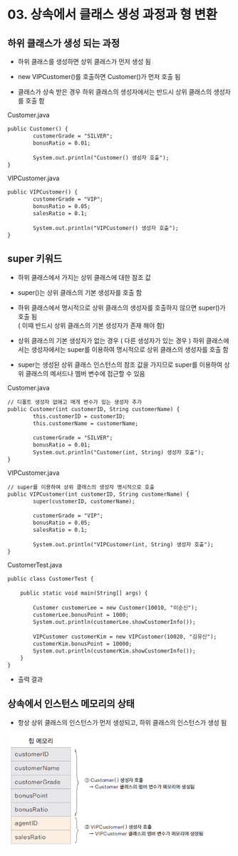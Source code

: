 # 03. 상속에서 클래스 생성 과정과 형 변환

## 하위 클래스가 생성 되는 과정

- 하위 클래스를 생성하면 상위 클래스가 먼저 생성 됨 

- new VIPCustomer()를 호출하면 Customer()가 먼저 호출 됨

- 클래스가 상속 받은 경우 하위 클래스의 생성자에서는 반드시 상위 클래스의 생성자를 호출 함

Customer.java
```
public Customer() {
		customerGrade = "SILVER";
		bonusRatio = 0.01;
		
		System.out.println("Customer() 생성자 호출");
}
```

VIPCustomer.java
```
public VIPCustomer() {
		customerGrade = "VIP";
		bonusRatio = 0.05;
		salesRatio = 0.1;
		
		System.out.println("VIPCustomer() 생성자 호출");
}
```

## super 키워드

- 하위 클래스에서 가지는 상위 클래스에 대한 참조 값

- super()는 상위 클래스의 기본 생성자를 호출 함

- 하위 클래스에서 명시적으로 상위 클래스의 생성자를 호출하지 않으면 super()가 호출 됨<br>
  ( 이때 반드시 상위 클래스의 기본 생성자가 존재 해야 함)

- 상위 클래스의 기본 생성자가 없는 경우 ( 다른 생성자가 있는 경우 ) 하위 클래스에서는 생성자에서는 super를 이용하여 
명시적으로 상위 클래스의 생성자를 호출 함

- super는 생성된 상위 클래스 인스턴스의 참조 값을 가지므로 super를 이용하여 상위 클래스의 메서드나 멤버 변수에 접근할 수 있음

Customer.java
```
// 디폴트 생성자 없애고 매개 변수가 있는 생성자 추가
public Customer(int customerID, String customerName) {
		this.customerID = customerID;
		this.customerName = customerName;
		
		customerGrade = "SILVER";
		bonusRatio = 0.01;
		System.out.println("Customer(int, String) 생성자 호출");
}
```

VIPCustomer.java
```
// super를 이용하여 상위 클래스의 생성자 명시적으로 호출
public VIPCustomer(int customerID, String customerName) {
		super(customerID, customerName);
		
		customerGrade = "VIP";
		bonusRatio = 0.05;
		salesRatio = 0.1;
		
		System.out.println("VIPCustomer(int, String) 생성자 호출");
}
```

CustomerTest.java
```
public class CustomerTest {

	public static void main(String[] args) {
		
		Customer customerLee = new Customer(10010, "이순신");
		customerLee.bonusPoint = 1000;
		System.out.println(customerLee.showCustomerInfo());
		
		VIPCustomer customerKim = new VIPCustomer(10020, "김유신");
		customerKim.bonusPoint = 10000;
		System.out.println(customerKim.showCustomerInfo());
	}
}
```
- 출력 결과


## 상속에서 인스턴스 메모리의 상태 

- 항상 상위 클래스의 인스턴스가 먼저 생성되고, 하위 클래스의 인스턴스가 생성 됨

![memory](./img/memory.png)


